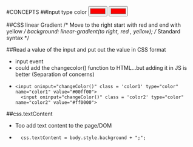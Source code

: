





#CONCEPTS
##Input type color
    <input type="color" name="favcolor" value="#ff0000"> 
<input type="color" name="favcolor" value="#ff0000">

##CSS linear Gradient
    /* Move to the right start with red and end with yellow */
	background: linear-gradient(to right, red , yellow); /* Standard syntax */


##Read a value of the input and put out the value in CSS format
* input event
* could add the changecolor() function to HTML...but adding it in JS is better (Separation of concerns)
*     <input oninput="changeColor()" class = 'color1' type="color" name="color1" value="#00ff00">
        <input oninput="changeColor()" class = 'color2' type="color" name="color2" value="#ff0000">


##css.textContent
* Too add text content to the page/DOM
*       css.textContent = body.style.background + ";";

